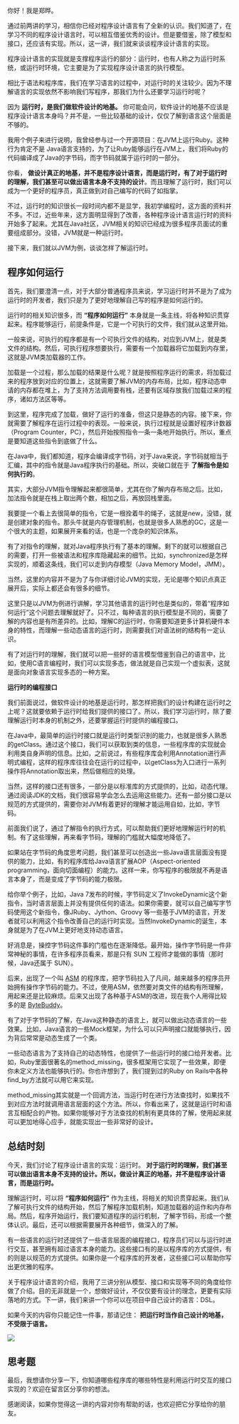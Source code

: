 你好！我是郑晔。

通过前两讲的学习，相信你已经对程序设计语言有了全新的认识。我们知道了，在学习不同的程序设计语言时，可以相互借鉴优秀的设计。但是要借鉴，除了模型和接口，还应该有实现。所以，这一讲，我们就来谈谈程序设计语言的实现。

程序设计语言的实现就是支撑程序运行的部分：运行时，也有人称之为运行时系统，或运行时环境，它主要是为了实现程序设计语言的执行模型。

相比于语法和程序库，我们在学习语言的过程中，对运行时的关注较少。因为不理解语言的实现依然不影响我们写程序，那我们为什么还要学习运行时呢？

因为 **运行时，是我们做软件设计的地基。** 你可能会问，软件设计的地基不应该是程序设计语言本身吗？并不是，一些比较基础的设计，仅仅了解到语言这个层面是不够的。

我用个例子来进行说明，我曾经参与过一个开源项目：在JVM上运行Ruby。这种行为肯定不是 Java语言支持的，为了让Ruby能够运行在JVM上，我们将Ruby的代码编译成了Java的字节码，而字节码就属于运行时的一部分。

你看， **做设计真正的地基，并不是程序设计语言，而是运行时，有了对于运行时的理解，我们甚至可以做出语言本身不支持的设计**。而且理解了运行时，我们可以成为一个更好的程序员，真正做到对自己编写的代码了如指掌。

不过，运行时的知识很长一段时间内都不是显学，我初学编程时，这方面的资料并不多。不过，近些年来，这方面明显得到了改善，各种程序设计语言运行时的资料开始多了起来。尤其在Java社区，JVM相关的知识已经成为很多程序员面试的重要组成部分。没错，JVM就是一种运行时。

接下来，我们就以JVM为例，谈谈怎样了解运行时。

## 程序如何运行

首先，我们要澄清一点，对于大部分普通程序员来说，学习运行时并不是为了成为运行时的开发者，我们只是为了更好地理解自己写的程序是如何运行的。

运行时的相关知识很多，而 **“程序如何运行”** 本身就是一条主线，将各种知识贯穿起来。程序能够运行，前提条件是，它是一个可执行的文件，我们就从这里开始。

一般来说，可执行的程序都是有一个可执行文件的结构，对应到JVM上，就是类文件的结构。然后，可执行程序想要执行，需要有一个加载器将它加载到内存里，这就是JVM类加载器的工作。

加载是一个过程，那么加载的结果是什么呢？就是按照程序运行的需求，将加载过来的程序放到对应的位置上，这就需要了解JVM的内存布局，比如，程序动态申请的内存都在堆上，为了支持方法调用要有栈，还要有区域存放我们加载过来的程序，诸如方法区等等。

到这里，程序完成了加载，做好了运行的准备，但这只是静态的内容。接下来，你就需要了解程序在运行过程中的表现。一般来说，执行过程就是设置好程序计数器（Program Counter，PC），然后开始按照指令一条一条地开始执行。所以，重点是要知道这些指令到底做了什么。

在Java中，我们都知道，程序会编译成字节码，对于Java来说，字节码就相当于汇编，其中的指令就是Java程序执行的基础。所以，突破口就在于 **了解指令是如何执行的**。

其实，大部分JVM指令理解起来都很简单，尤其在你了解内存布局之后。比如，加法指令就是在栈上取出两个数，相加之后，再放回栈里面。

我要提一个看上去很简单的指令，它是一根拴着牛的绳子，这就是new，没错，就是创建对象的指令。那头牛就是内存管理机制，也就是很多人熟悉的GC，这是一个很大的主题，如果展开来看的话，也是一个庞杂的知识体系。

有了对指令的理解，就对Java程序执行有了基本的理解。剩下的就可以根据自己的需要，打开一些被语法和程序库隐藏起来的细节。比如，synchronized是怎样实现的，顺着这条线，我们可以走到内存模型（Java Memory Model，JMM）。

当然，这里的内容并不是为了与你详细讨论JVM的实现，无论是哪个知识点真正展开后，实际上都还会有很多的细节。

这里只是以JVM为例进行讲解，学习其他语言的运行时也是类似的，带着“程序如何运行”这个问题去理解就好了。只不过，每种语言的执行模型是不同的，需要了解的内容也是有所差异的。比如，理解C的运行时，你需要知道更多计算机硬件本身的特性，而理解一些动态语言的运行时，则需要我们对语法树的结构有一定认识。

有了对运行时的理解，我们就可以把一些好的语言模型借鉴到自己的语言中，比如，使用C语言编程时，我们可以实现多态，做法就是自己实现一个虚拟表，这就是面向对象语言实现多态的一种方案。

**运行时的编程接口**

我们前面说过，做软件设计的地基是运行时，那怎样把我们的设计构建在运行时之上呢？这就要依赖于运行时给我们提供的接口了。所以，我们学习运行时，除了要理解运行时本身的机制之外，还要掌握运行时提供的编程接口。

在Java中，最简单的运行时接口就是运行时类型识别的能力，也就是很多人熟悉的getClass。通过这个接口，我们可以获取到类的信息，一些程序库的实现就会利用类自身声明的信息。比如，之前说过，有些程序库会利用Annotation进行声明式编程，这样的程序库往往会在运行的过程中，以getClass为入口进行一系列操作将Annotation取出来，然后做相应的处理。

当然，这样的接口还有很多，一部分是以标准库的方式提供的，比如，动态代理。通过阅读JDK的文档，我们很容易学会怎么去运用这些能力。还有一部分接口是以规范的方式提供的，需要你对JVM有着更好的理解才能运用自如，比如，字节码。

前面我们说了，通过了解指令的执行方式，可以帮助我们更好地理解运行时的机制。有了这些理解，再来看字节码，理解的门槛就大幅度地降低了。

如果站在字节码的角度思考问题，我们甚至可以创造出一些Java语言层面没有提供的能力，比如，有的程序库给Java语言扩展AOP（Aspect-oriented programming，面向切面编程）的能力。这样一来，你写程序的极限就不再是语言本身了，而是变成了字节码的能力极限。

给你举个例子，比如，Java 7发布的时候，字节码定义了InvokeDynamic这个新指令，当时语言层面上并没有提供任何的语法。如果你需要，就可以自己编写字节码使用这个新指令，像JRuby、Jython、Groovy 等一些基于JVM的语言，开发者就可以利用这个指令改善自己的运行时实现。当然InvokeDynamic的诞生，本身就是为了在JVM上更好地支持动态语言。

好消息是，操控字节码这件事的门槛也在逐渐降低。最开始，操作字节码是一件非常神秘的事情，在许多程序员看来，那是只有 SUN 工程师才能做的事情（那时候，Java还属于 SUN）。

后来，出现了一个叫 [ASM](https://asm.ow2.io/) 的程序库，把字节码拉入了凡间，越来越多的程序员开始拥有操作字节码的能力。不过，使用ASM，依然要对类文件的结构有所理解，用起来还是比较麻烦。后来又出现了各种基于ASM的改进，现在我个人用得比较多的是 [ByteBuddy](https://bytebuddy.net/)。

有了对于字节码的了解，在Java这种静态的语言上，就可以做出动态语言的一些效果。比如，Java语言的一些Mock框架，为什么可以只声明接口就能够执行，因为背后常常是动态生成了一个类。

一些动态语言为了支持自己的动态特性，也提供了一些运行时的接口给开发者。比如，Ruby里面很著名的method\_missing，很多框架用它实现了一些效果，即便你未定义方法也能够执行的。你也许想到了，我们提到过的Ruby on Rails中各种find\_by方法就可以用它来实现。

method\_missing其实就是一个回调方法，当运行时在进行方法查找时，如果找不到对应方法时就调用语言层面的这个方法。所以，你看出来了，这就是运行时和语言互相配合的产物。如果你能够对于方法查找的机制有更具体的了解，使用起来就可以更加地得心应手，就能实现出一些非常好的设计。

## 总结时刻

今天，我们讨论了程序设计语言的实现：运行时。 **对于运行时的理解，我们甚至可以做出语言本身不支持的设计。所以，做设计真正的地基，并不是程序设计语言，而是运行时。**

理解运行时，可以将 **“程序如何运行”** 作为主线，将相关的知识贯穿起来。我们从了解可执行文件的结构开始，然后了解程序加载机制，知道加载器的运作和内存布局。然后，程序开始运行，我们要知道程序的运行机制，了解字节码，形成一个整体认识。最后，还可以根据需要展开各种细节，做深入的了解。

有一些语言的运行时还提供了一些语言层面的编程接口，程序员们可以与运行时进行交互，甚至拥有超过语言本身的能力。这些接口有的是以程序库的方式提供，有的则是以规范的方式提供。如果你是一个程序库的开发者，这些接口可以帮助你写出更优雅的程序。

关于程序设计语言的介绍，我用了三讲分别从模型、接口和实现等不同的角度给你做了介绍。目的无非就是一个，想做好设计，不仅仅要有设计的理念，更要有实际落地的方式。下一讲，我们来讲一个你可以在项目中自己设计的语言：DSL。

如果今天的内容你只能记住一件事，那请记住： **把运行时当作自己设计的地基，不受限于语言。**

![](https://static001.geekbang.org/resource/image/0a/d9/0ac9b789f401a370ff91b4bd495417d9.jpg?wh=2323*867)

## 思考题

最后，我想请你分享一下，你知道哪些程序库的哪些特性是利用运行时交互的接口实现的？欢迎在留言区分享你的想法。

感谢阅读，如果你觉得这一讲的内容对你有帮助的话，也欢迎把它分享给你的朋友。